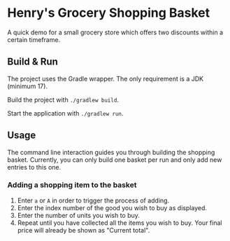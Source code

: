 # Henry's Grocery Shopping Basket

A quick demo for a small grocery store which offers two discounts within a certain timeframe.

## Build & Run

The project uses the Gradle wrapper. The only requirement is a JDK (minimum 17).

Build the project with `./gradlew build`.

Start the application with `./gradlew run`.

## Usage

The command line interaction guides you through building the shopping basket. Currently, you can only build one basket
per run and only add new entries to this one.

### Adding a shopping item to the basket

1. Enter `a` or `A` in order to trigger the process of adding.
2. Enter the index number of the good you wish to buy as displayed.
3. Enter the number of units you wish to buy.
4. Repeat until you have collected all the items you wish to buy. Your final price will already be shown as "Current
   total".
